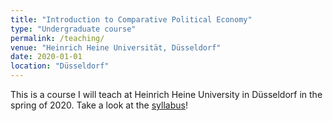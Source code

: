 ```yaml
---
title: "Introduction to Comparative Political Economy"
type: "Undergraduate course"
permalink: /teaching/
venue: "Heinrich Heine Universität, Düsseldorf"
date: 2020-01-01
location: "Düsseldorf"
---
```


This is a course I will teach at Heinrich Heine University in Düsseldorf in the spring of 2020. Take a look at the [syllabus](https://github.com/tseidl/timoseidl/raw/master/syllabus_CPE_Seidl.pdf)!


